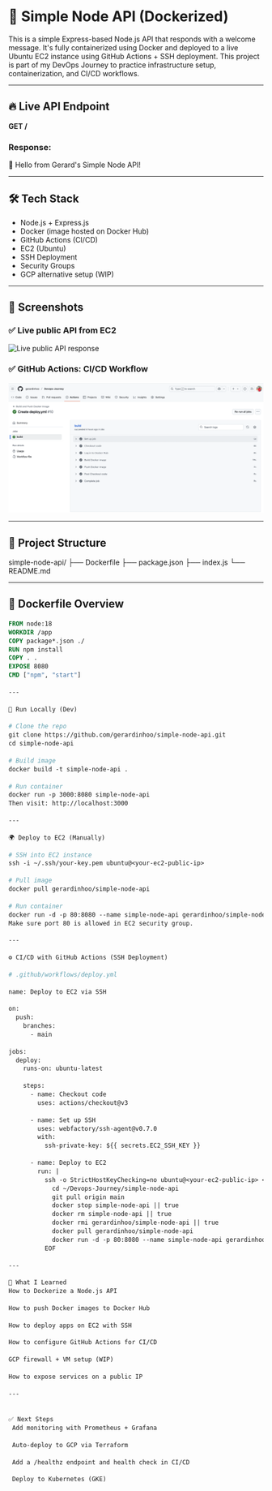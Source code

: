 # 🚀 Simple Node API (Dockerized)

This is a simple Express-based Node.js API that responds with a welcome message. It's fully containerized using Docker and deployed to a live Ubuntu EC2 instance using GitHub Actions + SSH deployment. This project is part of my DevOps Journey to practice infrastructure setup, containerization, and CI/CD workflows.

---

## 🔥 Live API Endpoint

**GET /**

### Response:

🚀 Hello from Gerard's Simple Node API!

---

## 🛠 Tech Stack

- Node.js + Express.js
- Docker (image hosted on Docker Hub)
- GitHub Actions (CI/CD)
- EC2 (Ubuntu)
- SSH Deployment
- Security Groups
- GCP alternative setup (WIP)

---

## 📸 Screenshots

### ✅ Live public API from EC2

![Live public API response](./assets/ece2-browser.png)

### ✅ GitHub Actions: CI/CD Workflow

![GitHub Actions Deploy Job](./assets/github-actions.png)

---

## 📁 Project Structure

simple-node-api/
├── Dockerfile
├── package.json
├── index.js
└── README.md

---

## 🐳 Dockerfile Overview

```Dockerfile
FROM node:18
WORKDIR /app
COPY package*.json ./
RUN npm install
COPY . .
EXPOSE 8080
CMD ["npm", "start"]

---

🧪 Run Locally (Dev)

# Clone the repo
git clone https://github.com/gerardinhoo/simple-node-api.git
cd simple-node-api

# Build image
docker build -t simple-node-api .

# Run container
docker run -p 3000:8080 simple-node-api
Then visit: http://localhost:3000

---

🌍 Deploy to EC2 (Manually)

# SSH into EC2 instance
ssh -i ~/.ssh/your-key.pem ubuntu@<your-ec2-public-ip>

# Pull image
docker pull gerardinhoo/simple-node-api

# Run container
docker run -d -p 80:8080 --name simple-node-api gerardinhoo/simple-node-api
Make sure port 80 is allowed in EC2 security group.

---

⚙️ CI/CD with GitHub Actions (SSH Deployment)

# .github/workflows/deploy.yml

name: Deploy to EC2 via SSH

on:
  push:
    branches:
      - main

jobs:
  deploy:
    runs-on: ubuntu-latest

    steps:
      - name: Checkout code
        uses: actions/checkout@v3

      - name: Set up SSH
        uses: webfactory/ssh-agent@v0.7.0
        with:
          ssh-private-key: ${{ secrets.EC2_SSH_KEY }}

      - name: Deploy to EC2
        run: |
          ssh -o StrictHostKeyChecking=no ubuntu@<your-ec2-public-ip> << 'EOF'
            cd ~/Devops-Journey/simple-node-api
            git pull origin main
            docker stop simple-node-api || true
            docker rm simple-node-api || true
            docker rmi gerardinhoo/simple-node-api || true
            docker pull gerardinhoo/simple-node-api
            docker run -d -p 80:8080 --name simple-node-api gerardinhoo/simple-node-api
          EOF

---

🧠 What I Learned
How to Dockerize a Node.js API

How to push Docker images to Docker Hub

How to deploy apps on EC2 with SSH

How to configure GitHub Actions for CI/CD

GCP firewall + VM setup (WIP)

How to expose services on a public IP

---


✅ Next Steps
 Add monitoring with Prometheus + Grafana

 Auto-deploy to GCP via Terraform

 Add a /healthz endpoint and health check in CI/CD

 Deploy to Kubernetes (GKE)


```
